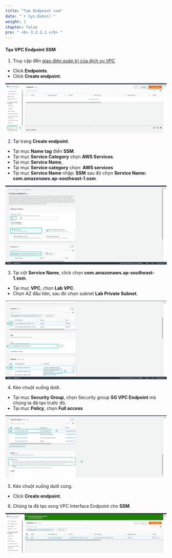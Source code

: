 ```yaml
---
title: "Tạo Endpoint ssm"
date: "`r Sys.Date()`"
weight: 1
chapter: false
pre: " <b> 3.2.2.1 </b> "
---
```


#### Tạo VPC Endpoint SSM

1. Truy cập đến [giao diện quản trị của dịch vụ VPC](https://console.aws.amazon.com/vpc/home)

- Click **Endpoints**.
- Click **Create endpoint**.

![Connect](/images/3.connect/005-connect.png)

2. Tại trang **Create endpoint**.

- Tại mục **Name tag** điền **SSM**.
- Tại mục **Service Category** chọn **AWS Services**.
- Tại mục **Service Name**,
- Tại mục **Service category** chọn: **AWS services**
- Tại mục **Service Name** nhập: **SSM** sau đó chọn **Service Name: com.amazonaws.ap-southeast-1.ssm**.

![Connect](/images/3.connect/006-connect.png)

3. Tại cột **Service Name**, click chọn **com.amazonaws.ap-southeast-1.ssm**.

- Tại mục **VPC**, chọn **Lab VPC**.
- Chọn AZ đầu tiên, sau đó chọn subnet **Lab Private Subnet**.

![Connect](/images/3.connect/007-connect.png)

4. Kéo chuột xuống dưới.

- Tại mục **Security Group**, chọn Security group **SG VPC Endpoint** mà chúng ta đã tạo trước đó.
- Tại mục **Policy**, chọn **Full access**

![Connect](/images/3.connect/008-connect.png)

5. Kéo chuột xuống dưới cùng.

- Click **Create endpoint**.

6. Chúng ta đã tạo xong VPC Interface Endpoint cho **SSM**.

![Connect](/images/3.connect/011-connect.png)

